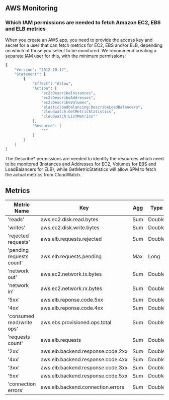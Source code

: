 ## AWS Monitoring

### Which IAM permissions are needed to fetch Amazon EC2, EBS and ELB metrics

When you create an AWS app, you need to provide the access key and secret for a user that can fetch metrics for EC2, EBS and/or ELB, depending on which of those you select to be monitored. We recommend creating a separate IAM user for this, with the minimum permissions:
``` bash
{
    "Version": "2012-10-17",
    "Statement": [
        {
            "Effect": "Allow",
            "Action": [
                "ec2:DescribeInstances",
                "ec2:DescribeAddresses",
                "ec2:DescribeVolumes",
                "elasticloadbalancing:DescribeLoadBalancers",
                "cloudwatch:GetMetricStatistics",
                "cloudwatch:ListMetrics"'
            ],
            "Resource": [
                "*"
            ]
        }
    ]
}
```
The Describe* permissions are needed to identify the resources which need to be monitored (Instances and Addresses for EC2, Volumes for EBS and LoadBalancers for ELB), while GetMetricStatistics will allow SPM to fetch the actual metrics from CloudWatch.

## Metrics

Metric Name | Key | Agg | Type | Description
--- | --- | --- | --- | ---
'reads' | aws.ec2.disk.read.bytes | Sum | Double | 
'writes' | aws.ec2.disk.write.bytes | Sum | Double | 
'rejected requests' | aws.elb.requests.rejected | Sum | Double | 
'pending requests count' | aws.elb.requests.pending | Max | Long | 
'network out' | aws.ec2.network.tx.bytes | Sum | Double | 
'network in' | aws.ec2.network.rx.bytes | Sum | Double | 
'5xx' | aws.elb.reponse.code.5xx | Sum | Double | 
'4xx' | aws.elb.reponse.code.4xx | Sum | Double | 
'consumed read/write ops' | aws.ebs.provisioned.ops.total | Sum | Double | 
'requests count' | aws.elb.requests | Sum | Double | 
'2xx' | aws.elb.backend.response.code.2xx | Sum | Double | 
'4xx' | aws.elb.backend.response.code.4xx | Sum | Double | 
'3xx' | aws.elb.backend.response.code.3xx | Sum | Double | 
'5xx' | aws.elb.backend.response.code.5xx | Sum | Double | 
'connection errors' | aws.elb.backend.connection.errors | Sum | Double | 